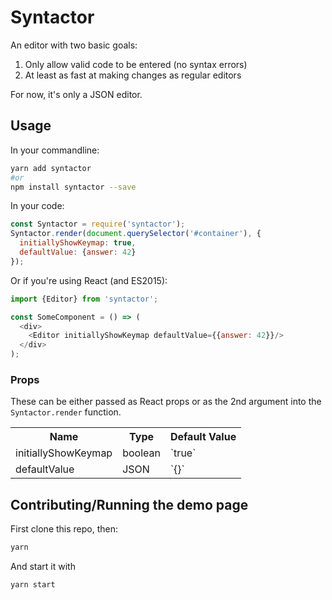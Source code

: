 # Syntactor

An editor with two basic goals:
1. Only allow valid code to be entered (no syntax errors)
2. At least as fast at making changes as regular editors

For now, it's only a JSON editor.

## Usage
In your commandline:
```bash
yarn add syntactor
#or
npm install syntactor --save
```
In your code:
```javascript
const Syntactor = require('syntactor');
Syntactor.render(document.querySelector('#container'), {
  initiallyShowKeymap: true,
  defaultValue: {answer: 42}
});
```

Or if you're using React (and ES2015):
```javascript
import {Editor} from 'syntactor';

const SomeComponent = () => (
  <div>
    <Editor initiallyShowKeymap defaultValue={{answer: 42}}/>
  </div>
);
```

### Props
These can be either passed as React props or as the 2nd argument into the `Syntactor.render` function.
<table>
  <tr>
    <th>Name</th>
    <th>Type</th>
    <th>Default Value</th>
  </tr>
  <tr>
    <td>initiallyShowKeymap</td>
    <td>boolean</td>
    <td>`true`</td>
  </tr>
  <tr>
    <td>defaultValue</td>
    <td>JSON</td>
    <td>`{}`</td>
  </tr>
</table>

## Contributing/Running the demo page

First clone this repo, then:
```bash
yarn
```
And start it with
```bash
yarn start
```